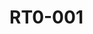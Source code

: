 # RT0-001



<div align="center" data-full-width="false">

<figure><img src="https://rider-card.com/images/cardlist/card/RT0-001.png" alt=""><figcaption></figcaption></figure>

 

<figure><img src="https://rider-card.com/images/cardlist/card/RT0-002.png" alt=""><figcaption></figcaption></figure>

 

<figure><img src="https://rider-card.com/images/cardlist/card/RT0-003.png" alt=""><figcaption></figcaption></figure>

 

<figure><img src="https://rider-card.com/images/cardlist/card/RT0-004.png" alt=""><figcaption></figcaption></figure>

 

<figure><img src="https://rider-card.com/images/cardlist/card/RT0-005.png" alt=""><figcaption></figcaption></figure>

 

<figure><img src="https://rider-card.com/images/cardlist/card/RT0-029.png" alt=""><figcaption></figcaption></figure>

</div>

<div>

<figure><img src="https://rider-card.com/images/cardlist/card/RT0-006.png" alt=""><figcaption></figcaption></figure>

 

<figure><img src="https://rider-card.com/images/cardlist/card/RT0-007.png" alt=""><figcaption></figcaption></figure>

 

<figure><img src="https://rider-card.com/images/cardlist/card/RT0-008.png" alt=""><figcaption></figcaption></figure>

 

<figure><img src="https://rider-card.com/images/cardlist/card/RT0-009.png" alt=""><figcaption></figcaption></figure>

 

<figure><img src="https://rider-card.com/images/cardlist/card/RT0-010.png" alt=""><figcaption></figcaption></figure>

</div>
